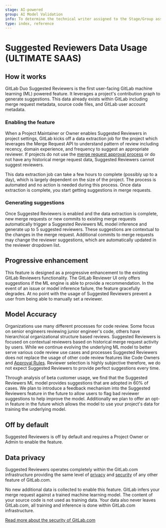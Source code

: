 ```yaml
---
stage: AI-powered
group: AI Model Validation
info: To determine the technical writer assigned to the Stage/Group associated with this page, see https://about.gitlab.com/handbook/product/ux/technical-writing/#assignments
type: index, reference
---
```


# Suggested Reviewers Data Usage **(ULTIMATE SAAS)**

## How it works

GitLab Duo Suggested Reviewers is the first user-facing GitLab machine learning (ML) powered feature. It leverages a project's contribution graph to generate suggestions. This data already exists within GitLab including merge request metadata, source code files, and GitLab user account metadata.

### Enabling the feature

When a Project Maintainer or Owner enables Suggested Reviewers in project settings, GitLab kicks off a data extraction job for the project which leverages the Merge Request API to understand pattern of review including recency, domain experience, and frequency to suggest an appropriate reviewer. If projects do not use the [merge request approval process](../approvals/index.md) or do not have any historical merge request data, Suggested Reviewers cannot suggest reviewers.

This data extraction job can take a few hours to complete (possibly up to a day), which is largely dependent on the size of the project. The process is automated and no action is needed during this process. Once data extraction is complete, you start getting suggestions in merge requests.

### Generating suggestions

Once Suggested Reviewers is enabled and the data extraction is complete, new merge requests or new commits to existing merge requests automatically trigger a Suggested Reviewers ML model inference and generate up to 5 suggested reviewers. These suggestions are contextual to the changes in the merge request. Additional commits to merge requests may change the reviewer suggestions, which are automatically updated in the reviewer dropdown list.

## Progressive enhancement

This feature is designed as a progressive enhancement to the existing GitLab Reviewers functionality. The GitLab Reviewer UI only offers suggestions if the ML engine is able to provide a recommendation. In the event of an issue or model inference failure, the feature gracefully degrades. At no point with the usage of Suggested Reviewers prevent a user from being able to manually set a reviewer.

## Model Accuracy

Organizations use many different processes for code review. Some focus on senior engineers reviewing junior engineer's code, others have hierarchical organizational structure based reviews. Suggested Reviewers is focused on contextual reviewers based on historical merge request activity by users. While we continue evolving the underlying ML model to better serve various code review use cases and processes Suggested Reviewers does not replace the usage of other code review features like Code Owners and [Approval Rules](../approvals/rules.md). Reviewer selection is highly subjective therefore, we do not expect Suggested Reviewers to provide perfect suggestions every time.

Through analysis of beta customer usage, we find that the Suggested Reviewers ML model provides suggestions that are adopted in 60% of cases. We plan to introduce a feedback mechanism into the Suggested Reviewers feature in the future to allow users to flag bad reviewer suggestions to help improve the model. Additionally we plan to offer an opt-in feature in the future which allows the model to use your project's data for training the underlying model.

## Off by default

Suggested Reviewers is off by default and requires a Project Owner or Admin to enable the feature.

## Data privacy

Suggested Reviewers operates completely within the GitLab.com infrastructure providing the same level of [privacy](https://about.gitlab.com/privacy/) and [security](https://about.gitlab.com/security/) of any other feature of GitLab.com.

No new additional data is collected to enable this feature. GitLab infers your merge request against a trained machine learning model. The content of your source code is not used as training data. Your data also never leaves GitLab.com, all training and inference is done within GitLab.com infrastructure.

[Read more about the security of GitLab.com](https://about.gitlab.com/security/faq/)
